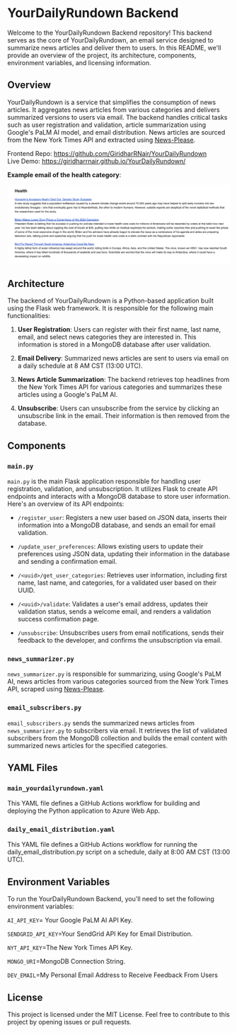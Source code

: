 # YourDailyRundown Backend

Welcome to the YourDailyRundown Backend repository! This backend serves as the core of YourDailyRundown, an email service designed to summarize news articles and deliver them to users. In this README, we'll provide an overview of the project, its architecture, components, environment variables, and licensing information.

## Overview

YourDailyRundown is a service that simplifies the consumption of news articles. It aggregates news articles from various categories and delivers summarized versions to users via email. The backend handles critical tasks such as user registration and validation, article summarization using Google's PaLM AI model, and email distribution. News articles are sourced from the New York Times API and extracted using [News-Please](https://github.com/fhamborg/news-please).

Frontend Repo: https://github.com/GiridharRNair/YourDailyRundown </br>
Live Demo: https://giridharrnair.github.io/YourDailyRundown/

**Example email of the health category**:

<img alt="AutomobileCategoryExample" src="public/HealthCategoryExample.png" />

## Architecture

The backend of YourDailyRundown is a Python-based application built using the Flask web framework. It is responsible for the following main functionalities:

1. **User Registration**: Users can register with their first name, last name, email, and select news categories they are interested in. This information is stored in a MongoDB database after user validation.

2. **Email Delivery**: Summarized news articles are sent to users via email on a daily schedule at 8 AM CST (13:00 UTC).

3. **News Article Summarization**: The backend retrieves top headlines from the New York Times API for various categories and summarizes these articles using a Google's PaLM AI.

4. **Unsubscribe**: Users can unsubscribe from the service by clicking an unsubscribe link in the email. Their information is then removed from the database.

## Components

### `main.py`
`main.py` is the main Flask application responsible for handling user registration, validation, and unsubscription. It utilizes Flask to create API endpoints and interacts with a MongoDB database to store user information. Here's an overview of its API endpoints:

* `/register_user`: Registers a new user based on JSON data, inserts their information into a MongoDB database, and sends an email for email validation.


* `/update_user_preferences`: Allows existing users to update their preferences using JSON data, updating their information in the database and sending a confirmation email.


* `/<uuid>/get_user_categories`: Retrieves user information, including first name, last name, and categories, for a validated user based on their UUID.


* `/<uuid>/validate`: Validates a user's email address, updates their validation status, sends a welcome email, and renders a validation success confirmation page.


* `/unsubscribe`: Unsubscribes users from email notifications, sends their feedback to the developer, and confirms the unsubscription via email.

### `news_summarizer.py`
`news_summarizer.py` is responsible for summarizing, using Google's PaLM AI, news articles from various categories sourced from the New York Times API, scraped using [News-Please](https://github.com/fhamborg/news-please).

### `email_subscribers.py`
`email_subscribers.py` sends the summarized news articles from `news_summarizer.py` to subscribers via email. It retrieves the list of validated subscribers from the MongoDB collection and builds the email content with summarized news articles for the specified categories.

## YAML Files

### `main_yourdailyrundown.yaml`
This YAML file defines a GitHub Actions workflow for building and deploying the Python application to Azure Web App.

### `daily_email_distribution.yaml`
This YAML file defines a GitHub Actions workflow for running the daily_email_distribution.py script on a schedule, daily at 8:00 AM CST (13:00 UTC).

## Environment Variables
To run the YourDailyRundown Backend, you'll need to set the following environment variables:

`AI_API_KEY`= Your Google PaLM AI API Key.

`SENDGRID_API_KEY`=Your SendGrid API Key for Email Distribution.

`NYT_API_KEY`=The New York Times API Key.

`MONGO_URI`=MongoDB Connection String.

`DEV_EMAIL`=My Personal Email Address to Receive Feedback From Users

## License
This project is licensed under the MIT License. Feel free to contribute to this project by opening issues or pull requests.